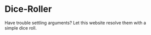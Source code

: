 # Dice-Roller
Have trouble settling arguments? Let this website resolve them with a simple dice roll.
